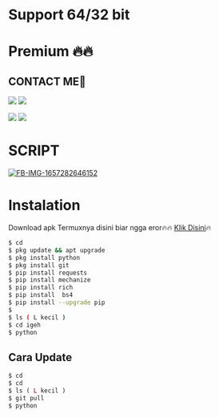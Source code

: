 # Support 64/32 bit 
# Premium 🔥🔥
## CONTACT ME📱

[![](https://img.shields.io/badge/Github-black?logo=Github&logoColor=black&labelColor=white)](https://github.com/SoraDev-ID) [![](https://img.shields.io/badge/Telegram-blue?logo=Telegram&logoColor=red&labelColor=white)](https://t.me/ProxySpy)

[![](https://img.shields.io/badge/Facebook-blue?logo=Facebook&logoColor=blue&labelColor=white)](https://www.facebook.com/SoraDev) [![](https://img.shields.io/badge/Whatsapp-CHAT-red?logo=Whatsapp&logoColor=Brightgreen&labelColor=white)](https://wa.me/6287752662364?text=Hello+Sora🔥+)



# SCRIPT
<a href="https://ibb.co/6HvQ1g3"><img src="https://i.ibb.co/gSvYPz5/FB-IMG-1657282646152.jpg" alt="FB-IMG-1657282646152" border="0"></a>

# Instalation
Download apk Termuxnya disini biar ngga eror🔥🔥
[Klik Disini](https://f-droid.org/repo/com.termux_117.apk)🔥
```bash
$ cd
$ pkg update && apt upgrade
$ pkg install python 
$ pkg install git
$ pip install requests 
$ pip install mechanize
$ pip install rich 
$ pip install  bs4
$ pip install --upgrade pip
$ 
$ ls ( L kecil )
$ cd igeh
$ python 
```
## Cara Update
```php
$ cd
$ cd 
$ ls ( L kecil )
$ git pull
$ python 
```



